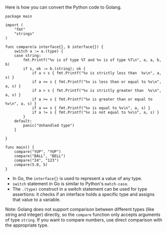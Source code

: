 Here is how you can convert the Python code to Golang.

```golang
package main

import (
    "fmt"
    "strings"
)

func compare(a interface{}, b interface{}) {
    switch a := a.(type) {
    case string:
        fmt.Printf("%v is of type %T and %v is of type %T\n", a, a, b, b)
        if s, ok := b.(string); ok {
            if a < s { fmt.Printf("%v is strictly less than  %v\n", a, s) }
            if a <= s { fmt.Printf("%v is less than or equal to %v\n", a, s) }
            if a > s { fmt.Printf("%v is strictly greater than  %v\n", a, s) }
            if a >= s { fmt.Printf("%v is greater than or equal to %v\n", a, s) }
            if a == s { fmt.Printf("%v is equal to %v\n", a, s) }
            if a != s { fmt.Printf("%v is not equal to %v\n", a, s) }
        }
    default:
        panic("Unhandled type")
    }

}

func main() {
    compare("YUP", "YUP")
    compare("BALL", "BELL")
    compare("24", "123")
    compare(5.0, 5)
}
```

- In Go, the `interface{}` is used to represent a value of any type.
- `switch` statement in Go is similar to Python's `match-case`.
- The `.(type)` construct in a switch statement can be used for type assertions: it checks if an interface holds a specific type and assigns that value to a variable.

Note: Golang does not support comparison between different types (like string and integer) directly, so the `compare` function only accepts arguments of type `string`. If you want to compare numbers, use direct comparison with the appropriate type.
